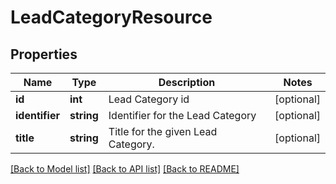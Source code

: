 # LeadCategoryResource

## Properties
Name | Type | Description | Notes
------------ | ------------- | ------------- | -------------
**id** | **int** | Lead Category id | [optional] 
**identifier** | **string** | Identifier for the Lead Category | [optional] 
**title** | **string** | Title for the given Lead Category. | [optional] 

[[Back to Model list]](../README.md#documentation-for-models) [[Back to API list]](../README.md#documentation-for-api-endpoints) [[Back to README]](../README.md)


